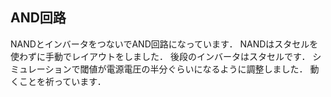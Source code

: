 ## AND回路

NANDとインバータをつないでAND回路になっています．
NANDはスタセルを使わずに手動でレイアウトをしました．
後段のインバータはスタセルです．
シミュレーションで閾値が電源電圧の半分ぐらいになるように調整しました．
動くことを祈っています．
